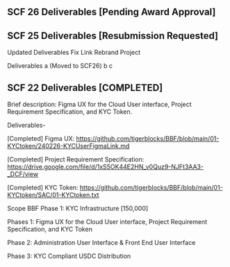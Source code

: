 ## SCF 26 Deliverables [Pending Award Approval]


## SCF 25 Deliverables [Resubmission Requested]
Updated Deliverables
Fix Link
Rebrand Project

Deliverables 
 a (Moved to SCF26)
 b
 c 

 ## SCF 22 Deliverables [COMPLETED] 

Brief description: Figma UX for the Cloud User interface, Project Requirement Specification, and KYC Token.

Deliverables-

[Completed] Figma UX: https://github.com/tigerblocks/BBF/blob/main/01-KYCtoken/240226-KYCUserFigmaLink.md

[Completed] Project Requirement Specification: https://drive.google.com/file/d/1xS5OK44E2HN_v0Quz9-NJFt3AA3-_DCF/view

[Completed] KYC Token: https://github.com/tigerblocks/BBF/blob/main/01-KYCtoken/SAC/01-KYCtoken.txt

Scope BBF Phase 1: KYC Infrastructure [150,000]

Phases 1: Figma UX for the Cloud User interface, Project Requirement Specification, and KYC Token

Phase 2: Administration User Interface & Front End User Interface 

Phase 3: KYC Compliant USDC Distribution
